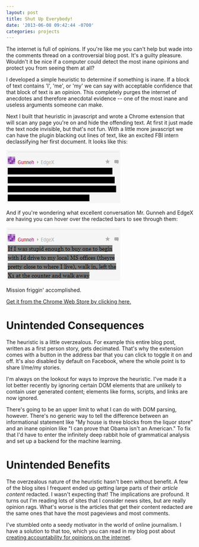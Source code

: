 ```yaml
---
layout: post
title: Shut Up Everybody!
date: '2013-06-08 09:42:44 -0700'
categories: projects
---
```

The internet is full of opinions. If you're like me you can't help but wade into the comments thread on a controversial blog post. It's a guilty pleasure. Wouldn't it be nice if a computer could detect the most inane opinions and protect you from seeing them at all?

I developed a simple heuristic to determine if something is inane. If a block of text contains 'I', 'me', or 'my' we can say with acceptable confidence that that block of text is an opinion. This completely purges the internet of anecdotes and therefore anecdotal evidence -- one of the most inane and useless arguments someone can make.

Next I built that heuristic in javascript and wrote a Chrome extension that will scan any page you're on and hide the offending text. At first it just made the text node invisible, but that's not fun. With a little more javascript we can have the plugin blacking out lines of text, like an excited FBI intern declassifying her first document. It looks like this:

![](assets/shut-up-everybody/sue_redact_example_1.png)

And if you're wondering what excellent conversation Mr. Gunneh and EdgeX are having you can hover over the redacted bars to see through them:

![](assets/shut-up-everybody/sue_redact_example_2.png)

Mission friggin' accomplished.

[Get it from the Chrome Web Store by clicking here.](https://chrome.google.com/webstore/detail/shut-up-everybody/fblbhjoaifndkejdmllpimdpgmhddheg)

# Unintended Consequences

The heuristic is a little overzealous. For example this entire blog post, written as a first person story, gets decimated. That's why the extension comes with a button in the address bar that you can click to toggle it on and off. It's also disabled by default on Facebook, where the whole point is to share I/me/my stories.

I'm always on the lookout for ways to improve the heuristic. I've made it a lot better recently by ignoring certain DOM elements that are unlikely to contain user generated content; elements like forms, scripts, and links are now ignored.

There's going to be an upper limit to what I can do with DOM parsing, however. There's no generic way to tell the difference between an informational statement like "My house is three blocks from the liquor store" and an inane opinion like "I can prove that Obama isn't an American." To fix that I'd have to enter the infinitely deep rabbit hole of grammatical analysis and set up a backend for the machine learning.

# Unintended Benefits

The overzealous nature of the heuristic hasn't been without benefit. A few of the blog sites I frequent ended up getting large parts of their _article content_ redacted. I wasn't expecting that! The implications are profound. It turns out I'm reading lots of sites that I consider news sites, but are really opinion rags. What's worse is the articles that get their content redacted are the same ones that have the most pageviews and most comments.

I've stumbled onto a seedy motivator in the world of online journalism. I have a solution to that too, which you can read in my blog post about [creating accountability for opinions on the internet](creating-accountability-for-opinions-on-the-internet.html).
